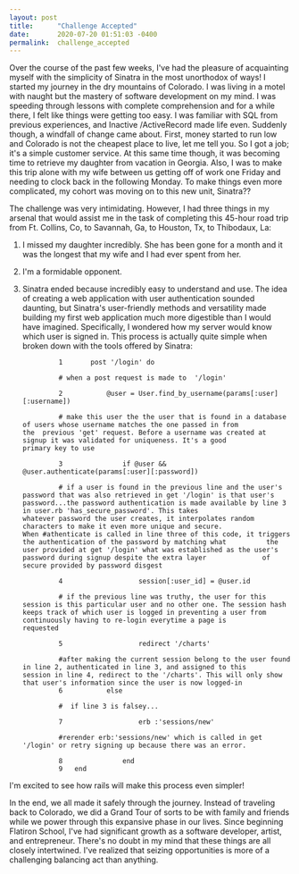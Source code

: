 ```yaml
---
layout: post
title:      "Challenge Accepted"
date:       2020-07-20 01:51:03 -0400
permalink:  challenge_accepted
---
```


Over the course of the past few weeks, I've had the pleasure of acquainting myself with the simplicity of Sinatra in the most unorthodox of ways! I started my journey in the dry mountains of Colorado. I was living in a motel with naught but the mastery of software development on my mind. I was speeding through lessons with complete comprehension and for a while there, I felt like things were getting too easy. I was familiar with SQL from previous experiences, and Inactive /ActiveRecord made life even. Suddenly though, a windfall of change came about. First, money started to run low and Colorado is not the cheapest place to live, let me tell you. So I got a job; it's a simple customer service. At this same time though, it was becoming time to retrieve my daughter from vacation in Georgia. Also, I was to make this trip alone with my wife between us getting off of work one Friday and needing to clock back in the following Monday. To make things even more complicated, my cohort was moving on to this new unit, Sinatra??

The challenge was very intimidating. However, I had three things in my arsenal that would assist me in the task of completing this 45-hour road trip from Ft. Collins, Co, to Savannah, Ga, to Houston, Tx, to Thibodaux, La:

1. I missed my daughter incredibly. She has been gone for a month and it was the longest that my wife and I had ever spent from her.

2. I'm a formidable opponent.

3. Sinatra ended because incredibly easy to understand and use. The idea of creating a web application with user authentication sounded daunting, but Sinatra's user-friendly methods and versatility made building my first web application much more digestible than I would have imagined. Specifically, I wondered how my server would know which user is signed in. This process is actually quite simple when broken down with the tools offered by Sinatra:

				1		post '/login' do   
				
				# when a post request is made to  '/login' 
				
				2			@user = User.find_by_username(params[:user][:username]) 
				
				# make this user the the user that is found in a database of users whose username matches the one passed in from             the  previous 'get' request. Before a username was created at signup it was validated for uniqueness. It's a good                     primary key to use
				
				3				if @user && @user.authenticate(params[:user][:password])
				
				# if a user is found in the previous line and the user's password that was also retrieved in get '/login' is that user's                   password...the password authentication is made available by line 3 in user.rb 'has_secure_password'. This takes                   whatever password the user creates, it interpolates random characters to make it even more unique and secure.                   When #athenticate is called in line three of this code, it triggers the authentication of the password by matching what          the user provided at get '/login' what was established as the user's password during signup despite the extra layer              of secure provided by password disgest
				
				4					session[:user_id] = @user.id
				
				# if the previous line was truthy, the user for this session is this particular user and no other one. The session hash               keeps track of which user is logged in preventing a user from continuously having to re-login everytime a page is                 requested
				
				5					redirect '/charts'
				
				#after making the current session belong to the user found in line 2, authenticated in line 3, and assigned to this                   session in line 4, redirect to the '/charts'. This will only show that user's information since the user is now logged-in
				6			else
				
				#  if line 3 is falsey...
				
				7					erb :'sessions/new'
				
				#rerender erb:'sessions/new' which is called in get '/login' or retry signing up because there was an error. 
				
				8				end 
				9 	end

I'm excited to see how rails will make this process even simpler!

In the end, we all made it safely through the journey. Instead of traveling back to Colorado, we did a Grand Tour of sorts to be with family and friends while we power through this expansive phase in our lives. Since beginning Flatiron School, I've had significant growth as a software developer, artist, and entrepreneur. There's no doubt in my mind that these things are all closely intertwined. I've realized that seizing opportunities is more of a challenging balancing act than anything.
